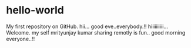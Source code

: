 # hello-world
My first repository on GitHub.
hii...
good eve..everybody.!!
hiiiiiiiiii... Welcome.
my self mrityunjay kumar
sharing remotly is fun..
good morning everyone..!!
